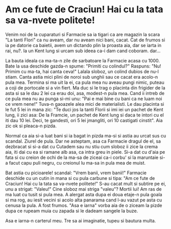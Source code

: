 # Am ce fute de Craciun! Hai cu la tata sa va-nvete politete!

Venim noi de la cuparaturi si Farmacie sa ia tigari ca are magazin la scara "La tanti Flori" ca nu aveam, dar nu aveam nici bani, cacat. Cat de frumos si ia pe datorie ca baietii, avem un dictando plin la proasta aia, dar se iarta in rai, nu?. Ia un Kent lung si urcam sub ideea ca-i dam cand coboram. dar...

La bauta ideala ca ma-ta-n zile de sarbatoare la Farmacie acasa cu 1000. Bate la usa deschide gazda-n spume: "Primiti cu colindul?" Raspuns: "Nu! Primim cu ma-ta, hai canta ceva!" Lalala sloboz, un colind dubios de nu-l stiam. Canta astia mici plini de noroi sub unghii sau ce cacat era acolo-n pula mea. Termina si ma uit la ei, ca pula mea nu aveau pungi nimic, puteau a coji de portocale si a vin fiert. Ma duc si le trag o placinta din frigider de la asta si sa le dau 2 lei ca erau doi, asa, modest-n pula mea. Cand ii intreb de ce pula mea nu au punga si-mi unu: "Pai e mai bine cu bani ca ne luam noi ce vrem nene!" Tuva-n gaoazele alea mici de materialisti. Le dau placinta si le fut 5 lei in mana zic: "Te duci jos la tanti Florii si imi iei un pachet de Kent lung, ii zici asa: De la Framcie, un pachet de Kent lung si daca te intori cu el iti dau 10 lei. Deci, te gandesti, ori 5 lei jmangliti, ori 10 castigati cinstit". Aia zic ok si pleaca-n pizda.

Normal ca aia si-a luat bani si ia bagat in pizda ma-si si astia au urcat sus cu scandal. Ziurel de pula. Dar ne asteptam, asa ca Farmacie dragul de el, sa dezbracat si si-a dat cu Cutadem sau nu stiu cum sloboz ii zice la crema aia, iti dai cu ea si ramane alb asa, ca intra greu in piele. Si-a dat cu d'aia pe fata si cu creion de ochi de la ma-sa de ziceai ca-i corbu' si la maruntaie si-a facut capu puli negru, cu creionul lu ma-sa in pula mea de muist.

Bat astia cu picioarele! scandal: "Vrem banii, vrem banii!" Farmacie deschide cu un cutin in mana si cu pula carbune si tipa: "Am ce fute de Craciun! Hai cu la tata sa va-nvete politete!" S-au cacat mult si subtire pe ei, unu a strigat: "Valeu!" Cine sloboz mai striga "valeu"? Mortii lui! Am ras de ma luat cu tusit si pula mea. A alergat asta dupa ei doua etaje-n pula goala si ma rog, au iesit vecini si acolo alta panarama cand l-au vazut pe asta cu cenusa la pula. A fost frumos. "Asa e iarna" vorba aia de o ziceam la pizde dupa ce rupeam muia cu zapada si le dadeam sangele la buze.

Asa e iarna-n carterul meu. Tre sa ai imaginatie, tupeu si bautura multa.